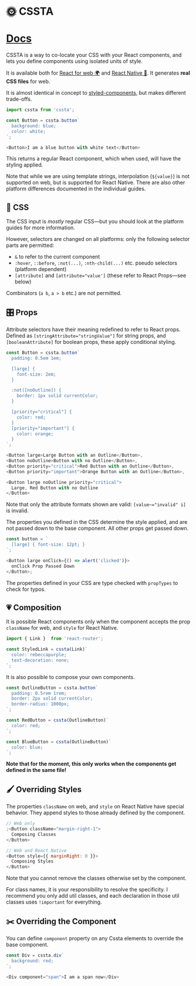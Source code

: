 # 🌞 CSSTA

# [Docs](https://jacobp100.gitbooks.io/cssta/content/)

CSSTA is a way to co-locate your CSS with your React components, and lets you define components using isolated units of style.

It is available both for [React for web 🌍](https://jacobp100.gitbooks.io/cssta/content/web.html) and [React Native 📱](https://jacobp100.gitbooks.io/cssta/content/native.html). It generates **real CSS files** for web.

It is almost identical in concept to [styled-components](https://github.com/styled-components/styled-components), but makes different trade-offs.

```js
import cssta from 'cssta';

const Button = cssta.button`
  background: blue;
  color: white;
`;

<Button>I am a blue button with white text</Button>
```

This returns a regular React component, which when used, will have the styling applied.

Note that while we are using template strings, interpolation (`${value}`) is not supported on web, but is supported for React Native. There are also other platform differences documented in the individual guides.

## 📝 CSS

The CSS input is *mostly* regular CSS—but you should look at the platform guides for more information.

However, selectors are changed on all platforms: only the following selector parts are permitted:

* `&` to refer to the current component
* `:hover`, `::before`, `:not(...)`, `:nth-child(...)` etc. pseudo selectors (platform dependent)
* `[attribute]` and `[attribute="value']` (these refer to React Props—see below)

Combinators (`a b`, `a > b` etc.) are not permitted.

## 🎛 Props

Attribute selectors have their meaning redefined to refer to React props. Defined as `[stringAttribute="stringValue"]` for string props, and `[booleanAttribute]` for boolean props, these apply conditional styling.

```js
const Button = cssta.button`
  padding: 0.5em 1em;

  [large] {
    font-size: 2em;
  }

  :not([noOutline]) {
    border: 1px solid currentColor;
  }

  [priority="critical"] {
    color: red;
  }
  [priority="important"] {
    color: orange;
  }
`;

<Button large>Large Button with an Outline</Button>,
<Button noOutline>Button with no Outline</Button>,
<Button priority="critical">Red Button with an Outline</Button>,
<Button priority="important">Orange Button with an Outline</Button>,

<Button large noOutline priority="critical">
  Large, Red Button with no Outline
</Button>
```

Note that only the attribute formats shown are valid: `[value~="invalid" i]` is invalid.

The properties you defined in the CSS determine the style applied, and are not passed down to the base component. All other props get passed down.

```js
const button = `
  [large] { font-size: 12pt; }
`;

<Button large onClick={() => alert('clicked')}>
  onClick Prop Passed Down
</Button>;
```

The properties defined in your CSS are type checked with `propTypes` to check for typos.

## 💗 Composition

It is possible React components only when the component accepts the prop `className` for web, and `style` for React Native.

```js
import { Link }  from 'react-router';

const StyledLink = cssta(Link)`
  color: rebeccapurple;
  text-decoration: none;
`;
```

It is also possible to compose your own components.

```js
const OutlineButton = cssta.button`
  padding: 0.5rem 1rem;
  border: 2px solid currentColor;
  border-radius: 1000px;
`;

const RedButton = cssta(OutlineButton)`
  color: red;
`;

const BlueButton = cssta(OutlineButton)`
  color: blue;
`;
```

**Note that for the moment, this only works when the components get defined in the same file!**

## 🖌 Overriding Styles

The properties `className` on web, and `style` on React Native have special behavior. They append styles to those already defined by the component.

```js
// Web only
;<Button className="margin-right-1">
  Composing Classes
</Button>

// Web and React Native
<Button style={{ marginRight: 0 }}>
  Composing Styles
</Button>
```

Note that you cannot remove the classes otherwise set by the component.

For class names, it is your responsibility to resolve the specificity. I recommend you only add util classes, and each declaration in those util classes uses `!important` for everything.

## ✂️ Overriding the Component

You can define `component` property on any Cssta elements to override the base component.

```js
const Div = cssta.div`
  background: red;
`;

<Div component="span">I am a span now</Div>
```

